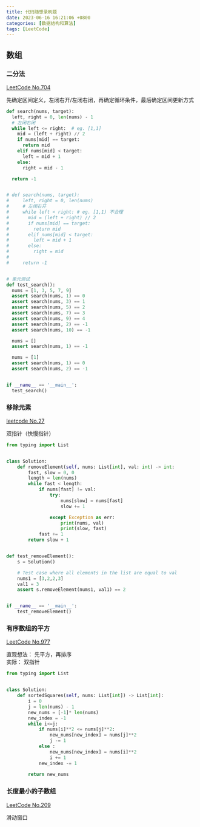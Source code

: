 ```yaml
---
title: 代码随想录刷题
date: 2023-06-16 16:21:06 +0800
categories: [数据结构和算法]
tags: [LeetCode]
---
```



## 数组

### 二分法

[LeetCode No.704](https://leetcode.cn/problems/binary-search/)

先确定区间定义，左闭右开/左闭右闭，再确定循环条件，最后确定区间更新方式
```python
def search(nums, target):
  left, right = 0, len(nums) - 1
  # 左闭右闭
  while left <= right:  # eg. [1,1]
    mid = (left + right) // 2
    if nums[mid] == target:
      return mid
    elif nums[mid] < target:
      left = mid + 1
    else:
      right = mid - 1

  return -1


# def search(nums, target):
#     left, right = 0, len(nums)
#     # 左闭右开
#     while left < right: # eg. [1,1) 不合理
#       mid = (left + right) // 2
#       if nums[mid] == target:
#         return mid
#       elif nums[mid] < target:
#         left = mid + 1
#       else:
#         right = mid
#
#     return -1


# 单元测试
def test_search():
  nums = [1, 3, 5, 7, 9]
  assert search(nums, 1) == 0
  assert search(nums, 3) == 1
  assert search(nums, 5) == 2
  assert search(nums, 7) == 3
  assert search(nums, 9) == 4
  assert search(nums, 2) == -1
  assert search(nums, 10) == -1

  nums = []
  assert search(nums, 1) == -1

  nums = [1]
  assert search(nums, 1) == 0
  assert search(nums, 2) == -1


if __name__ == '__main__':
  test_search()

```

### 移除元素
[leetcode No.27](https://leetcode.cn/problems/remove-element/)

双指针（快慢指针）
```python
from typing import List


class Solution:
    def removeElement(self, nums: List[int], val: int) -> int:
        fast, slow = 0, 0
        length = len(nums)
        while fast < length:
            if nums[fast] != val:
                try:
                    nums[slow] = nums[fast]
                    slow += 1

                except Exception as err:
                    print(nums, val)
                    print(slow, fast)
            fast += 1
        return slow + 1


def test_removeElement():
    s = Solution()

    # Test case where all elements in the list are equal to val
    nums1 = [3,2,2,3]
    val1 = 3
    assert s.removeElement(nums1, val1) == 2


if __name__ == '__main__':
    test_removeElement()
```

### 有序数组的平方

[LeetCode No.977](https://leetcode-cn.com/problems/squares-of-a-sorted-array/)

直观想法： 先平方，再排序  
实际： 双指针
```python
from typing import List


class Solution:
    def sortedSquares(self, nums: List[int]) -> List[int]:
        i = 0
        j = len(nums) - 1
        new_nums = [-1]* len(nums)
        new_index = -1
        while i<=j:
            if nums[i]**2 <= nums[j]**2:
                new_nums[new_index] = nums[j]**2
                j -= 1
            else :
                new_nums[new_index] = nums[i]**2
                i += 1
            new_index -= 1
        
        return new_nums

```


### 长度最小的子数组

[LeetCode No.209](https://leetcode-cn.com/problems/minimum-size-subarray-sum/)

滑动窗口
```python
